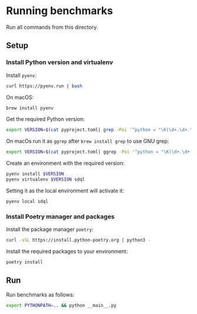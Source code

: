 # Running benchmarks

Run all commands from this directory.

## Setup

### Install Python version and virtualenv

Install `pyenv`:
```sh
curl https://pyenv.run | bash
```

On macOS:
```sh
brew install pyenv
```

Get the required Python version:
```sh
export VERSION=$(cat pyproject.toml| grep -Poi '^python = "\K(\d+.\d+.\d+)')
```

On macOs run it as `ggrep` after `brew install grep` to use GNU grep:
```sh
export VERSION=$(cat pyproject.toml| ggrep -Poi '^python = "\K(\d+.\d+.\d+)')
```

Create an environment with the required version:
```sh
pyenv install $VERSION
pyenv virtualenv $VERSION sdql
```

Setting it as the local environment will activate it:
```sh
pyenv local sdql
```

### Install Poetry manager and packages

Install the package manager `poetry`:
```sh
curl -sSL https://install.python-poetry.org | python3 -
```

Install the required packages to your environment:

```sh
poetry install
```

## Run

Run benchmarks as follows:
```sh
export PYTHONPATH=.. && python __main__.py
```
